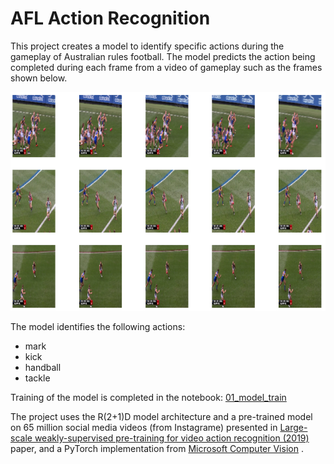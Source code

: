 # AFL Action Recognition

This project creates a model to identify specific actions during the gameplay of Australian rules football. The model predicts the action being completed during each frame from a video of gameplay such as the frames shown below.

<img src="afl_frames.png" width="800" height="350" />

The model identifies the following actions:
* mark
* kick
* handball
* tackle

Training of the model is completed in the notebook: [01_model_train](01_model_train.ipynb)

The project uses the R(2+1)D model architecture and a pre-trained model on 65 million social media videos (from Instagrame) presented in [Large-scale weakly-supervised pre-training for video action recognition (2019)](https://arxiv.org/abs/1905.00561) paper, and a PyTorch implementation from [Microsoft Computer Vision](https://github.com/microsoft/computervision-recipes/tree/master/contrib/action_recognition/r2p1d) .
